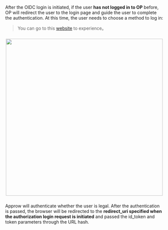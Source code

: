 <IntegrationDetailCard title="Redirect to Approw for authentication">

After the OIDC login is initiated, if the user **has not logged in to OP** before, OP will redirect the user to the login page and guide the user to complete the authentication. At this time, the user needs to choose a method to log in:

> You can go to this [website](https://sample-sso.authing.cn/oidc/auth?client_id=5d70d0e991fdd597019df70d&scope=openid%20profile%20email%20phone&redirect_uri=https://sample.authing.cn&state=456346&response_type=id_token%20token&nonce=14235) to experience。

<img src="https://cdn.authing.cn/blog/20200927203336.png" width="500" style="margin: 24px auto; display: block;" />

Approw will authenticate whether the user is legal. After the authentication is passed, the browser will be redirected to the **redirect_uri specified when the authorization login request is initiated** and passed the id_token and token parameters through the URL hash.

</IntegrationDetailCard>